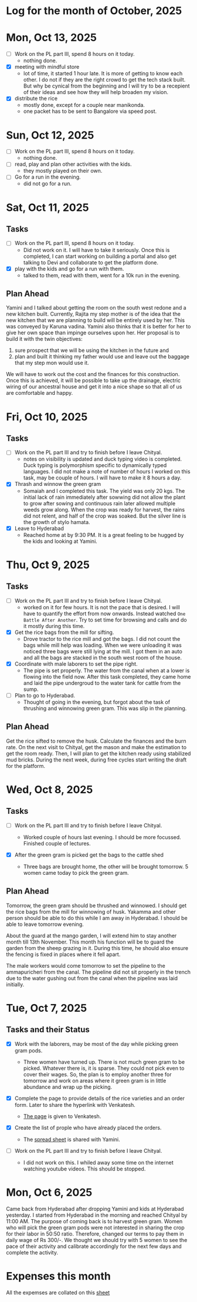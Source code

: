 Log for the month of October, 2025
==========================


# Mon, Oct 13, 2025
- [ ] Work on the PL part III, spend 8 hours on it today.
  - nothing done.  
- [X] meeting with mindful store  
  - lot of time, it started 1 hour late.  It is more of
    getting to know each other.  I do not if they are the
    right crowd to get the tech stack built.  But why be
    cynical from the beginning and I will try to be a
    recepient of their ideas and see how they will help
    broaden my vision.  
- [X] distribute the rice  
  - mostly done, except for a couple near manikonda.  
  - one packet has to be sent to Bangalore via speed post.  



# Sun, Oct 12, 2025
- [ ] Work on the PL part III, spend 8 hours on it today.
  - nothing done.
- [ ] read, play and plan other activities with the kids.
  - they mostly played on their own. 
- [ ] Go for a run in the evening.
  - did not go for a run.

# Sat, Oct 11, 2025
## Tasks
- [ ] Work on the PL part III, spend 8 hours on it today.
  - Did not work on it.  I will have to take it seriously.
    Once this is completed, I can start working on building
    a portal and also get talking to Devi and collaborate to
    get the platform done.
- [X] play with the kids and go for a run with them.
  - talked to them, read with them, went for a 10k run in
    the evening.  

## Plan Ahead
Yamini and I talked about getting the room on the south west
redone and a new kitchen built.  Currently, Rajita my step
mother is of the idea that the new kitchen that we are
planning to build will be entirely used by her.  This was
conveyed by Karuna vadina.  Yamini also thinks that it is
better for her to give her own space than impinge ourselves
upon her.  Her proposal is to build it with the twin objectives:  
1. sure prospect that we will be using the kitchen in the
   future and
2. plan and built it thinking my father would use and leave
   out the baggage that my step mon would use it.
   
We will have to work out the cost and the finances for this
construction.  Once this is achieved, it will be possible to
take up the drainage, electric wiring of our ancestral house
and get it into a nice shape so that all of us are
comfortable
and happy.  
   

# Fri, Oct 10, 2025
## Tasks

- [ ] Work on the PL part III and try to finish before I
      leave Chityal.
  - notes on visibility is updated and duck typing video is
    completed.  Duck typing is polymorphism specific to
    dynamically typed languages.  I did not make a note of
    number of hours I worked on this task, may be couple of
    hours.  I will have to make it 8 hours a day. 
- [X] Thrash and winnow the green gram
  - Somaiah and I completed this task.  The yield was only
    20 kgs.  The initial lack of rain immediately after
    sowwing did not allow the plant to grow after sowing and
    continuous rain later allowed multiple weeds grow along.
    When the crop was ready for harvest, the rains did not
    relent, and half of the crop was soaked.  But the silver
    line is the growth of stylo hamata. 
- [X] Leave to Hyderabad
  - Reached home at by 9:30 PM.  It is a great feeling to be
    hugged by the kids and looking at Yamini.

# Thu, Oct 9, 2025
## Tasks
- [ ] Work on the PL part III and try to finish before I
      leave Chityal.  
  - worked on it for few hours.  It is not the pace that is
    desired.  I will have to quantify the effort from now
    onwards.  Instead watched `One Battle After Another`.
    Try to set time for browsing and calls and do it mostly
    during this time.  
- [X] Get the rice bags from the mill for sifting.  
  - Drove tractor to the rice mill and got the bags.  I did
    not count the bags while mill help was loading.  When we
    were unloading it was noticed three bags were still
    lying at the mill.  I got them in an auto and all the
    bags are stacked in the south west room of the house.  
- [X] Coordinate with male laborers to set the pipe right.
  - The pipe is set properly.  The water from the canal when
    at a lower is flowing into the field now.  After this
    task completed, they came home and laid the pipe
    undergroud to the water tank for cattle from the sump.
- [ ] Plan to go to Hyderabad.
  - Thought of going in the evening, but forgot about the
    task of thrushing and winnowing green gram.  This was
    slip in the planning. 

## Plan Ahead

Get the rice sifted to remove the husk. Calculate the finances and
the burn rate.  On the next visit to Chityal, get the mason
and make the estimation to get the room ready.  Then, I will
plan to get the kitchen ready using stabilized mud bricks.
During the next week, during free cycles start writing the
draft for the platform.  


# Wed, Oct 8, 2025

## Tasks
- [ ] Work on the PL part III and try to finish before I
      leave Chityal.  
  - Worked couple of hours last evening.  I should be more
    focussed. Finished couple of lectures.  
      
- [X] After the green gram is picked get the bags to the
      cattle shed  
  - Three bags are brought home, the other will be brought
    tomorrow.  5 women came today to pick the green gram.

## Plan Ahead

Tomorrow, the green gram should be thrushed and winnowed.  I
should get the rice bags from the mill for winnowing of
husk.  Yakamma and other person should be able to do this
while I am away in Hyderabad.  I should be able to leave
tomorrow evening.  

About the guard at the mango garden, I will extend him to
stay another month till 13th November.  This month his
function will be to guard the garden from the sheep grazing
in it.  During this time, he should also ensure the
fencing is fixed in places where it fell apart.  

The male workers would come tomorrow to set the pipeline to
the ammapuricheri from the canal.  The pipeline did not sit
properly in the trench due to the water gushing out from the
canal when the pipeline was laid initially.  


# Tue, Oct 7, 2025

## Tasks and their Status

- [X] Work with the laborers, may be most of the day while
      picking green gram pods.  
  - Three women have turned up.  There is not much green
    gram to be picked.  Whatever there is, it is sparse.
    They could not pick even to cover their wages.  So, the
    plan is to employ another three for tomorrow and work on
    areas where it green gram is in little abundance and
    wrap up the picking.

- [X] Complete the page to provide details of the rice
      varieties and an order form.  Later to share the
      hyperlink with Venkatesh.  
  - [The
    page](https://travula.github.io/coopious-2025/rice.html)
    is given to Venkatesh.  

- [X] Create the list of prople who have already placed the
      orders.  
  - The [spread
    sheet](https://docs.google.com/spreadsheets/d/1YDC1iYJN1Q-j2xWHp7oOR9w7oLIPF7xVHBDZoqQIlOc/edit?usp=drive_link)
    is shared with Yamini.  

- [ ] Work on the PL part III and try to finish before I
      leave Chityal.
      
  - I did not work on this.  I whiled away some time on the
    internet watching youtube videos.  This should be
    stopped.

# Mon, Oct 6, 2025

Came back from Hyderabad after dropping Yamini and kids at
Hyderabad yesterday.  I started from Hyderabad in the
morning and reached Chityal by 11:00 AM.  The purpose of
coming back is to harvest green gram.  Women who will pick
the green gram pods were not interested in sharing the crop
for their labor in 50:50 ratio.  Therefore, changed our
terms to pay them in daily wage of Rs 300/-.  We thought we
should try with 5 women to see the pace of their activity and
calibrate accordingly for the next few days and complete the
activity.


# Expenses this month

All the expemses are collated on this [sheet](https://docs.google.com/spreadsheets/d/135zcQu7LfmvtbxDMRWMNqPu5lRdJa49XvfFQ4C5XFTo/edit?usp=sharing)
    
    

